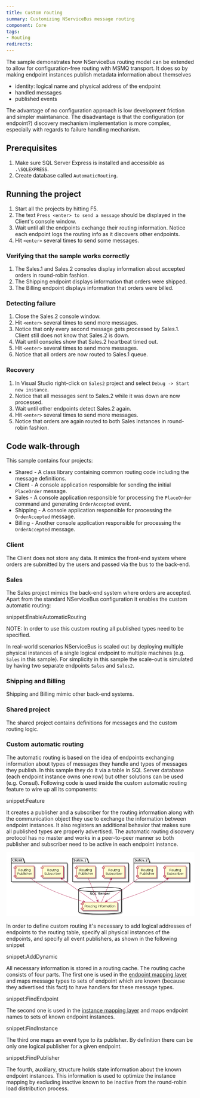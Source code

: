```yaml
---
title: Custom routing
summary: Customizing NServiceBus message routing
component: Core
tags:
- Routing
redirects:
---
```


The sample demonstrates how NServiceBus routing model can be extended to allow for configuration-free routing with MSMQ transport. It does so by making endpoint instances publish metadata information about themselves
 * identity: logical name and physical address of the endpoint
 * handled messages
 * published events

The advantage of no configuration approach is low development friction and simpler maintanance. The disadvantage is that the configuration (or endpoint?) discovery mechanism implementation is more complex, especially with regards to failure handling mechanism. 

## Prerequisites

 1. Make sure SQL Server Express is installed and accessible as `.\SQLEXPRESS`. 
 1. Create database called `AutomaticRouting`.


## Running the project

 1. Start all the projects by hitting F5.
 1. The text `Press <enter> to send a message` should be displayed in the Client's console window.
 1. Wait until all the endpoints exchange their routing information. Notice each endpoint logs the routing info as it discovers other endpoints.
 1. Hit `<enter>` several times to send some messages.


### Verifying that the sample works correctly

 1. The Sales.1 and Sales.2 consoles display information about accepted orders in round-robin fashion.
 1. The Shipping endpoint displays information that orders were shipped.
 1. The Billing endpoint displays information that orders were billed.


### Detecting failure

 1. Close the Sales.2 console window.
 1. Hit `<enter>` several times to send more messages.
 1. Notice that only every second message gets processed by Sales.1. Client still does not know that Sales.2 is down.
 1. Wait until consoles show that Sales.2 heartbeat timed out.
 1. Hit `<enter>` several times to send more messages. 
 1. Notice that all orders are now routed to Sales.1 queue.


### Recovery

 1. In Visual Studio right-click on `Sales2` project and select `Debug -> Start new instance`.
 1. Notice that all messages sent to Sales.2 while it was down are now processed.
 1. Wait until other endpoints detect Sales.2 again.
 1. Hit `<enter>` several times to send more messages.
 1. Notice that orders are again routed to both Sales instances in round-robin fashion.


## Code walk-through

This sample contains four projects:

 * Shared - A class library containing common routing code including the message definitions.
 * Client - A console application responsible for sending the initial `PlaceOrder` message.
 * Sales - A console application responsible for processing the `PlaceOrder` command and generating `OrderAccepted` event.
 * Shipping - A console application responsible for processing the `OrderAccepted` message.
 * Billing - Another console application responsible for processing the `OrderAccepted` message.


### Client

The Client does not store any data. It mimics the front-end system where orders are submitted by the users and passed via the bus to the back-end.


### Sales

The Sales project mimics the back-end system where orders are accepted. Apart from the standard NServiceBus configuration it enables the custom automatic routing:

snippet:EnableAutomaticRouting

NOTE: In order to use this custom routing all published types need to be specified.

In real-world scenarios NServiceBus is scaled out by deploying multiple physical instances of a single logical endpoint to multiple machines (e.g. `Sales` in this sample). For simplicity in this sample the scale-out is simulated by having two separate endpoints `Sales` and `Sales2`.


### Shipping and Billing

Shipping and Billing mimic other back-end systems.


### Shared project

The shared project contains definitions for messages and the custom routing logic. 


### Custom automatic routing

The automatic routing is based on the idea of endpoints exchanging information about types of messages they handle and types of messages they publish. In this sample they do it via a table in SQL Server database (each endpoint instance owns one row) but other solutions can be used (e.g. Consul). Following code is used inside the custom automatic routing feature to wire up all its components:

snippet:Feature

It creates a publisher and a subscriber for the routing information along with the communication object they use to exchange the information between endpoint instances. It also registers an additional behavior that makes sure all published types are properly advertised. The automatic routing discovery protocol has no master and works in a peer-to-peer manner so both publisher and subscriber need to be active in each endpoint instance.

<!--
http://www.planttext.com/planttext
@startuml

package "Client" {
    component [Routng\nSubscriber] as C_S
    Component [Routing\nPublisher] as C_P 
}

package "Sales.1" {
    component [Routng\nSubscriber] as S1_S
    Component [Routing\nPublisher] as S1_P 
}

package "Sales.2" {
    component [Routng\nSubscriber] as S2_S
    Component [Routing\nPublisher] as S2_P 
}

database "SQL Server\n" {
    [Routing information] as RI
}

C_P -down-> RI
RI -up-> C_S

S1_P -down-> RI
RI -up-> S1_S

S2_P -down-> RI
RI -up-> S2_S

@enduml
-->

![Automatic routing design](design.png)

In order to define custom routing it's necessary to add logical addresses of endpoints to the routing table, specify all physical instances of the endpoints, and specify all event publishers, as shown in the following snippet

snippet:AddDynamic

All necessary information is stored in a routing cache. The routing cache consists of four parts. The first one is used in the [endpoint mapping layer](/nservicebus/messaging/routing.md#unicast-routing-endpoint-mapping-layer) and maps message types to sets of endpoint which are known (because they advertised this fact) to have handlers for these message types. 

snippet:FindEndpoint

The second one is used in the [instance mapping layer](/nservicebus/messaging/routing.md#unicast-routing-endpoint-instance-mapping-layer) and maps endpoint names to sets of known endpoint instances.

snippet:FindInstance

The third one maps an event type to its publisher. By definition there can be only one logical publisher for a given endpoint.

snippet:FindPublisher

The fourth, auxiliary, structure holds state information about the known endpoint instances. This information is used to optimize the instance mapping by excluding inactive known to be inactive from the round-robin load distribution process.
